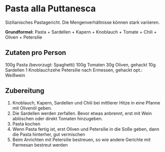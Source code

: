 # Pasta alla Puttanesca

Sizilianisches Pastagericht. Die Mengenverhältnisse können stark variieren.

**Grundformel:**
Pasta + Sardellen + Kapern + Knoblauch + Tomate + Chili + Oliven + Petersilie

## Zutaten pro Person

100g Pasta (bevorzugt: Spaghetti)
100g Tomaten
30g Oliven, gehackt
10g Sardellen
1 Knoblauchzehe
Petersilie nach Ermessen, gehackt
opt.: Weißwein

## Zubereitung

1. Knoblauch, Kapern, Sardellen und Chili bei mittlerer Hitze in eine Pfanne mit Olivenöl geben.
2. Die Sardellen werden zerfallen. Bevor etwas anbrennt, erst mit Wein ablöschen oder direkt Tomaten hinzugeben.
3. Pasta kochen
4. Wenn Pasta fertig ist, erst Oliven und Petersilie in die Soße geben, dann die Pasta hinterher, gut vermischen
5. Beim Anrichten mit Petersilie bestreuen, so wie andere Gerichte mit Parmesan bestreut werden